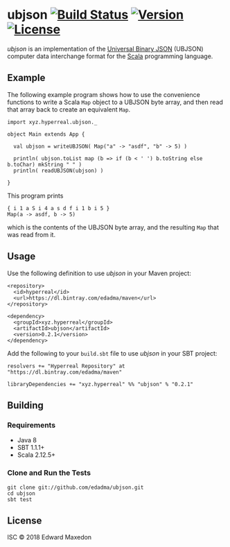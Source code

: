 ubjson [![Build Status](https://www.travis-ci.org/edadma/ubjson.svg?branch=master)](https://www.travis-ci.org/edadma/ubjson)
[![Version](https://img.shields.io/badge/sbt-v0.2.1-orange.svg)](https://www.scala-sbt.org/)
[![License](https://img.shields.io/badge/license-ISC-blue.svg)](https://opensource.org/licenses/ISC)
======

*ubjson* is an implementation of the [Universal Binary JSON](http://ubjson.org/) (UBJSON) computer data interchange format for the [Scala](http://scala-lang.org) programming language.


Example
-------

The following example program shows how to use the convenience functions to write a Scala `Map` object to a UBJSON byte array, and then read that array back to create an equivalent `Map`.

    import xyz.hyperreal.ubjson._

    object Main extends App {

      val ubjson = writeUBJSON( Map("a" -> "asdf", "b" -> 5) )

      println( ubjson.toList map (b => if (b < ' ') b.toString else b.toChar) mkString " " )
      println( readUBJSON(ubjson) )

    }

This program prints

    { i 1 a S i 4 a s d f i 1 b i 5 }
    Map(a -> asdf, b -> 5)

which is the contents of the UBJSON byte array, and the resulting `Map` that was read from it.


Usage
-----

Use the following definition to use *ubjson* in your Maven project:

	<repository>
	  <id>hyperreal</id>
	  <url>https://dl.bintray.com/edadma/maven</url>
	</repository>

	<dependency>
	  <groupId>xyz.hyperreal</groupId>
	  <artifactId>ubjson</artifactId>
	  <version>0.2.1</version>
	</dependency>

Add the following to your `build.sbt` file to use *ubjson* in your SBT project:

	resolvers += "Hyperreal Repository" at "https://dl.bintray.com/edadma/maven"

	libraryDependencies += "xyz.hyperreal" %% "ubjson" % "0.2.1"


Building
--------

### Requirements

- Java 8
- SBT 1.1.1+
- Scala 2.12.5+

### Clone and Run the Tests

	git clone git://github.com/edadma/ubjson.git
	cd ubjson
	sbt test


License
-------

ISC © 2018 Edward Maxedon